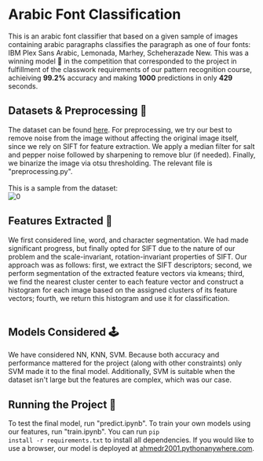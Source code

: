 # Arabic Font Classification
This is an arabic font classifier that based on a given sample of images containing arabic paragraphs classifies the paragraph as one of four fonts: IBM Plex Sans Arabic, Lemonada, Marhey, Scheherazade New. This was a winning model 🥇 in the competition that corresponded to the project in fulfillment of the classwork requirements of our pattern recognition course, achieiving <b>99.2%</b> accuracy and making <b>1000</b> predictions in only <b>429</b> seconds.

## Datasets & Preprocessing 💾 
The dataset can be found <a href="https://www.kaggle.com/datasets/breathemath/fonts-dataset-cmp">here</a>. For preprocessing, we try our best to remove noise from the image without affecting the original image itself, since we rely on SIFT for feature extraction. We apply a median filter for salt and pepper noise followed by sharpening to remove blur (if needed). Finally, we binarize the image via otsu thresholding. The relevant file is "preprocessing.py". <br> <br>
This is a sample from the dataset: <br>
![0](https://github.com/ahmedr2001/Arabic-Font-Classification/assets/77215230/bc211430-5d90-4b9a-a195-262ed2d5d36a)


## Features Extracted 🤳
We first considered line, word, and character segmentation. We had made significant progress, but finally opted for SIFT due to the nature of our problem and the scale-invariant, rotation-invariant properties of SIFT. Our approach was as follows: first, we extract the SIFT descriptors; second, we perform segmentation of the extracted feature vectors via kmeans; third, we find the nearest cluster center to each feature vector and construct a histogram for each image based on the assigned clusters of its feature vectors; fourth, we return this histogram and use it for classification. <br> <br>

## Models Considered 🕹️
We have considered NN, KNN, SVM. Because both accuracy and performance mattered for the project (along with other constraints) only SVM made it to the final model. Additionally, SVM is suitable when the dataset isn't large but the features are complex, which was our case. 

## Running the Project 🚀
To test the final model, run "predict.ipynb". To train your own models using our features, run "train.ipynb". You can run <code>pip install -r requirements.txt</code> to install all dependencies. If you would like to use a browser, our model is deployed at <a href="https://ahmedr2001.pythonanywhere.com">ahmedr2001.pythonanywhere.com</a>.
